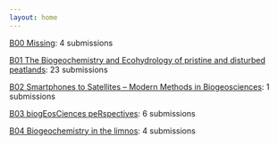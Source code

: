 ```yaml
---
layout: home
---
```

[B00 Missing](B00_Missing/): 4 submissions

[B01 The Biogeochemistry and Ecohydrology of pristine and disturbed peatlands](B01_The_Biogeochemistry_and_Ecohydrology_of_pristine_and_disturbed_peatlands/): 23 submissions

[B02 Smartphones to Satellites – Modern Methods in Biogeosciences](B02_Smartphones_to_Satellites_–_Modern_Methods_in_Biogeosciences/): 1 submissions

[B03 biogEosCiences peRspectives](B03_biogEosCiences_peRspectives/): 6 submissions

[B04 Biogeochemistry in the limnos](B04_Biogeochemistry_in_the_limnos/): 4 submissions

